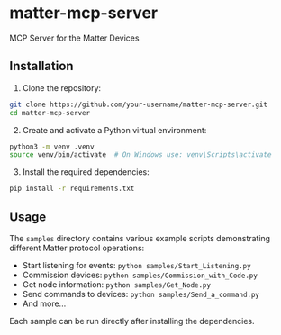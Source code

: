 
# matter-mcp-server
MCP Server for the Matter Devices

## Installation

1. Clone the repository:
```bash
git clone https://github.com/your-username/matter-mcp-server.git
cd matter-mcp-server
```

2. Create and activate a Python virtual environment:
```bash
python3 -m venv .venv
source venv/bin/activate  # On Windows use: venv\Scripts\activate
```

3. Install the required dependencies:
```bash
pip install -r requirements.txt
```

## Usage

The `samples` directory contains various example scripts demonstrating different Matter protocol operations:

- Start listening for events: `python samples/Start_Listening.py`
- Commission devices: `python samples/Commission_with_Code.py`
- Get node information: `python samples/Get_Node.py`
- Send commands to devices: `python samples/Send_a_command.py`
- And more...

Each sample can be run directly after installing the dependencies.
